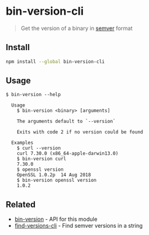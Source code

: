 # bin-version-cli

> Get the version of a binary in [semver](https://github.com/npm/node-semver) format

## Install

```sh
npm install --global bin-version-cli
```

## Usage

```
$ bin-version --help

  Usage
    $ bin-version <binary> [arguments]

    The arguments default to `--version`

    Exits with code 2 if no version could be found

  Examples
    $ curl --version
    curl 7.30.0 (x86_64-apple-darwin13.0)
    $ bin-version curl
    7.30.0
    $ openssl version
    OpenSSL 1.0.2p  14 Aug 2018
    $ bin-version openssl version
    1.0.2
```

## Related

- [bin-version](https://github.com/sindresorhus/bin-version) - API for this module
- [find-versions-cli](https://github.com/sindresorhus/find-versions-cli) - Find semver versions in a string

